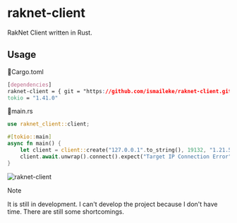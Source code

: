 # raknet-client
RakNet Client written in Rust.

## Usage

📄Cargo.toml
```css
[dependencies]
raknet-client = { git = "https://github.com/ismaileke/raknet-client.git", branch = "master" }
tokio = "1.41.0"
```


📄main.rs
```rust
use raknet_client::client;

#[tokio::main]
async fn main() {
    let client = client::create("127.0.0.1".to_string(), 19132, "1.21.50".to_string(), true); // target address, target port, client version, debug mode
    client.await.unwrap().connect().expect("Target IP Connection Error");
}
```

![raknet-client](https://github.com/user-attachments/assets/7de7d6ac-9235-45ad-a8ed-2a90514237d5)


> [!NOTE]
> It is still in development. I can't develop the project because I don't have time. There are still some shortcomings.
